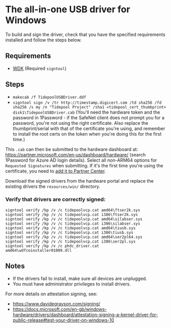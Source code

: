 # The all-in-one USB driver for Windows

To build and sign the driver, check that you have the specified requirements installed and follow the steps below.

## Requirements

- [WDK](https://docs.microsoft.com/windows-hardware/drivers/download-the-wdk) (Required `signtool`)

## Steps

- `makecab /f TidepoolUSBDriver.ddf`
- `signtool sign /v /tr http://timestamp.digicert.com /td sha256 /fd sha256 /s my /n "Tidepool Project" /sha1 <tidepool_cert_thumbprint> disk1\TidepoolUSBDriver.cab` (You'll need the hardware token and the password in 1Password - if the SafeNet client does not prompt you for a password, you're not using the right certificate. Also replace the thumbprint/serial with that of the certificate you're using, and remember to install the root certs on the token when you're doing this for the first time.)

This `.cab` can then be submitted to the hardware dashboard at: https://partner.microsoft.com/en-us/dashboard/hardware/ (search 1Password for Azure AD login details). Select all non-ARM64 options for `Requested Signatures` when submitting. If it's the first time you're using the certificate, you need to [add it to Partner Center](https://docs.microsoft.com/en-us/windows-hardware/drivers/dashboard/update-a-code-signing-certificate).

Download the signed drivers from the hardware portal and replace the existing drivers the `resources/win/` directory.

### Verify that drivers are correctly signed:

	signtool verify /kp /v /c tidepoolvcp.cat amd64\ftser2k.sys
	signtool verify /kp /v /c tidepoolvcp.cat i386\ftser2k.sys
	signtool verify /kp /v /c tidepoolvcp.cat amd64\silabser.sys
	signtool verify /kp /v /c tidepoolvcp.cat i386\silabser.sys
	signtool verify /kp /v /c tidepoolvcp.cat amd64\tiusb.sys
	signtool verify /kp /v /c tidepoolvcp.cat i386\tiusb.sys
	signtool verify /kp /v /c tidepoolvcp.cat amd64\ser2pl64.sys
	signtool verify /kp /v /c tidepoolvcp.cat i386\ser2pl.sys
	signtool verify /kp /v /c phdc_driver.cat amd64\wdfcoinstaller01009.dll

## Notes

- If the drivers fail to install, make sure all devices are unplugged.
- You must have administrator privileges to install drivers.

For more details on attestation signing, see:
- https://www.davidegrayson.com/signing/
- https://docs.microsoft.com/en-gb/windows-hardware/drivers/dashboard/attestation-signing-a-kernel-driver-for-public-release#test-your-driver-on-windows-10
